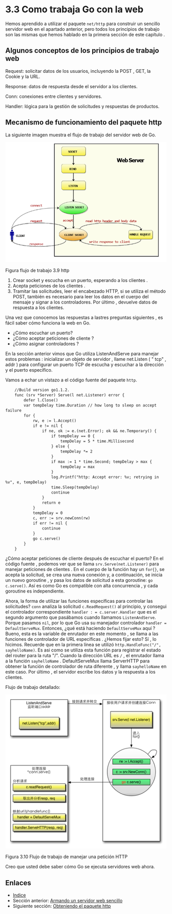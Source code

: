 # 3.3 Como trabaja Go con la web

Hemos aprendido a utilizar el paquete `net/http` para construir un sencillo servidor web en el apartado anterior, pero todos los principios de trabajo son las mismas que hemos hablado en la primera sección de este capítulo .

## Algunos conceptos de los principios de trabajo web

Request: solicitar datos de los usuarios, incluyendo la POST , GET, la Cookie y la URL.

Response: datos de respuesta desde el servidor a los clientes.

Conn: conexiones entre clientes y servidores.

Handler: lógica para la gestión de solicitudes y respuestas de productos.

## Mecanismo de funcionamiento del paquete http

La siguiente imagen muestra  el flujo de trabajo del servidor web de Go.

![](images/3.3.http.png?raw=true)

Figura flujo de trabajo 3.9 http

1. Crear socket y escucha  en un puerto, esperando a los clientes .
2. Acepta peticiones de los clientes .
3. Tramitar las solicitudes, leer el encabezado HTTP, si se utiliza el método POST, también es necesario para leer los datos en el cuerpo del mensaje y signar a los controladores. Por último , devuelve datos de respuesta a los clientes.

Una vez que conocemos las respuestas a lastres preguntas siguientes , es fácil saber cómo funciona la web en Go.

- ¿Cómo escuchar un puerto?
- ¿Cómo aceptar peticiones de cliente ?
- ¿Cómo asignar controladores ?

En la sección anterior vimos que Go utiliza ListenAndServe para manejar estos problemas : inicializar un objeto de servidor , llame net.Listen ( " tcp" , addr ) para configurar un puerto TCP de escucha y escuchar a la dirección y el puerto específico.

Vamos a echar un vistazo a el código fuente del paquete `http`.
```
    //Build version go1.1.2.
    func (srv *Server) Serve(l net.Listener) error {
        defer l.Close()
        var tempDelay time.Duration // how long to sleep on accept failure
        for {
            rw, e := l.Accept()
            if e != nil {
                if ne, ok := e.(net.Error); ok && ne.Temporary() {
                    if tempDelay == 0 {
                        tempDelay = 5 * time.Millisecond
                    } else {
                        tempDelay *= 2
                    }
                    if max := 1 * time.Second; tempDelay > max {
                        tempDelay = max
                    }
                    log.Printf("http: Accept error: %v; retrying in %v", e, tempDelay)
                    time.Sleep(tempDelay)
                    continue
                }
                return e
            }
            tempDelay = 0
            c, err := srv.newConn(rw)
            if err != nil {
                continue
            }
            go c.serve()
        }
    }
```

¿Cómo aceptar peticiones de cliente después de escuchar el puerto? En el código fuente , podemos ver que se llama `srv.Serve(net.Listener)` para manejar peticiones de clientes . En el cuerpo de la función hay un `for{}`, se acepta la solicitud, se crea una nueva conexión y, a continuación, se inicia un nuevo goroutine , y pasa los datos de solicitud a esta goroutine: `go c.serve()`. Así es como Go es compatible con alta concurrencia , y cada goroutine es independiente.

Ahora, la forma de utilizar las funciones específicas para controlar las solicitudes? `conn` analiza la solicitud `c.ReadRequest()` al principio, y consegui el controlador correspondiente `handler : = c.server.Handler` que es el segundo argumento que pasábamos cuando llamamos `ListenAndServe`. Porque pasamos `nil`, por lo que Go usa su manejador controlador `handler = DefaultServeMux`. Entonces, ¿qué está haciendo `DefaultServeMux` aquí ? Bueno, esta es la variable de enrutador en este momento , se llama a las funciones de controlador de URL específicas . ¿Hemos fijar esto? Sí , lo hicimos. Recuerde que en la primera línea se utilizó `http.HandleFunc("/", sayhelloName)`. Es asi como se utiliza esta función para registrar el estado del router para la ruta "/". Cuando la dirección URL es `/` , el enrutador llama a la función `sayhelloName` . DefaultServeMux llama ServerHTTP para obtener la función de controlador de ruta diferente , y llama `sayhelloName` en este caso. Por último , el servidor escribe los datos y la respuesta a los clientes.

Flujo de trabajo detallado:

![](images/3.3.illustrator.png?raw=true)

Figura 3.10 Flujo de trabajo de manejar una petición HTTP

Creo que usted debe saber cómo Go se ejecuta servidores web ahora.

## Enlaces

- [Indice](preface.md)
- Sección anterior: [Armando un servidor web sencillo](03.2.md)
- Siguiente sección: [Obteniendo el paquete http](03.4.md)
